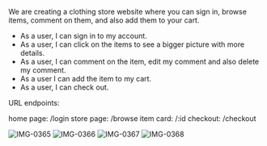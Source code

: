 We are creating a clothing store website where you can sign in, browse items, comment on them, and also add them to your cart.

- As a user, I can sign in to my account.
- As a user, I can click on the items to see a bigger picture with more details.
- As a user, I can comment on the item, edit my comment and also delete my comment.
- As a user I can add the item to my cart.
- As a user, I can check out.

URL endpoints:

home page: /login
store page: /browse
item card: /:id
checkout: /checkout

![IMG-0365](https://user-images.githubusercontent.com/104235404/185982991-0ecc4c56-b525-415e-808f-b6c443cb0b3b.jpg)
![IMG-0366](https://user-images.githubusercontent.com/104235404/185983004-c518bdcb-10ea-4226-94e1-103de99b8b56.jpg)
![IMG-0367](https://user-images.githubusercontent.com/104235404/185983012-05fd33d6-850b-4385-9c3f-43d35a0866b2.jpg)
![IMG-0368](https://user-images.githubusercontent.com/104235404/185983015-9f23ae7b-e4d5-40dc-8925-230c2424e711.jpg)
